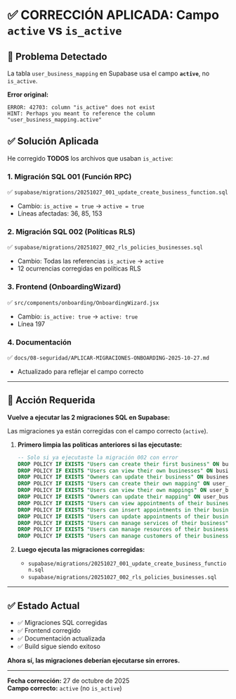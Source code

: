 # ✅ CORRECCIÓN APLICADA: Campo `active` vs `is_active`

## 🐛 Problema Detectado

La tabla `user_business_mapping` en Supabase usa el campo **`active`**, no `is_active`.

**Error original:**
```
ERROR: 42703: column "is_active" does not exist
HINT: Perhaps you meant to reference the column "user_business_mapping.active"
```

## ✅ Solución Aplicada

He corregido **TODOS** los archivos que usaban `is_active`:

### 1. Migración SQL 001 (Función RPC)
✅ `supabase/migrations/20251027_001_update_create_business_function.sql`
- Cambio: `is_active = true` → `active = true`
- Líneas afectadas: 36, 85, 153

### 2. Migración SQL 002 (Políticas RLS)
✅ `supabase/migrations/20251027_002_rls_policies_businesses.sql`
- Cambio: Todas las referencias `is_active` → `active`
- 12 ocurrencias corregidas en políticas RLS

### 3. Frontend (OnboardingWizard)
✅ `src/components/onboarding/OnboardingWizard.jsx`
- Cambio: `is_active: true` → `active: true`
- Línea 197

### 4. Documentación
✅ `docs/08-seguridad/APLICAR-MIGRACIONES-ONBOARDING-2025-10-27.md`
- Actualizado para reflejar el campo correcto

---

## 🚀 Acción Requerida

**Vuelve a ejecutar las 2 migraciones SQL en Supabase:**

Las migraciones ya están corregidas con el campo correcto (`active`).

1. **Primero limpia las políticas anteriores si las ejecutaste:**
   ```sql
   -- Solo si ya ejecutaste la migración 002 con error
   DROP POLICY IF EXISTS "Users can create their first business" ON businesses;
   DROP POLICY IF EXISTS "Users can view their own businesses" ON businesses;
   DROP POLICY IF EXISTS "Owners can update their business" ON businesses;
   DROP POLICY IF EXISTS "Users can create their own mapping" ON user_business_mapping;
   DROP POLICY IF EXISTS "Users can view their own mappings" ON user_business_mapping;
   DROP POLICY IF EXISTS "Owners can update their mapping" ON user_business_mapping;
   DROP POLICY IF EXISTS "Users can view appointments of their business" ON appointments;
   DROP POLICY IF EXISTS "Users can insert appointments in their business" ON appointments;
   DROP POLICY IF EXISTS "Users can update appointments of their business" ON appointments;
   DROP POLICY IF EXISTS "Users can manage services of their business" ON services;
   DROP POLICY IF EXISTS "Users can manage resources of their business" ON resources;
   DROP POLICY IF EXISTS "Users can manage customers of their business" ON customers;
   ```

2. **Luego ejecuta las migraciones corregidas:**
   - `supabase/migrations/20251027_001_update_create_business_function.sql`
   - `supabase/migrations/20251027_002_rls_policies_businesses.sql`

---

## ✅ Estado Actual

- ✅ Migraciones SQL corregidas
- ✅ Frontend corregido
- ✅ Documentación actualizada
- ✅ Build sigue siendo exitoso

**Ahora sí, las migraciones deberían ejecutarse sin errores.**

---

**Fecha corrección:** 27 de octubre de 2025  
**Campo correcto:** `active` (no `is_active`)



